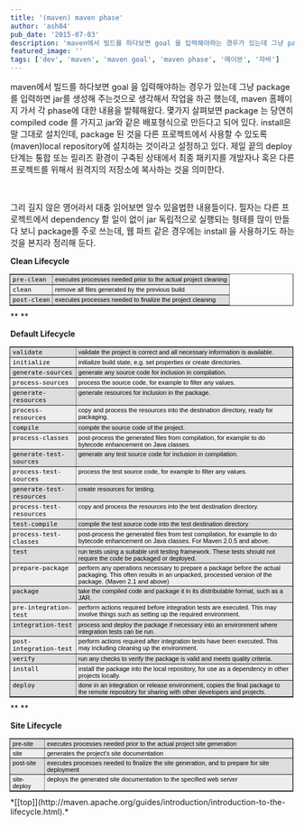```yaml
---
title: '(maven) maven phase'
author: 'ash84'
pub_date: '2015-07-03'
description: 'maven에서 빌드를 하다보면 goal 을 입력해야하는 경우가 있는데 그냥 package 를 입력하면 jar를 생성해 주는것으로 생각해서 작업을 하곤 했는데, maven 홈페이지 가서 각 phase에 대한 내용을 발췌해왔다. 몇가지 살펴보면 package 는 당연히 compiled code 를 가지고 jar와 같은 배포형식으로 만든다고 되어 있다. install은 말 그대로 설치인데, package 된 것을 다른 프로젝트에서 사용할 수 있도록 (maven)local repos'
featured_image: ''
tags: ['dev', 'maven', 'maven goal', 'maven phase', '메이븐', '자바']
---
```



<span style="font-size: 11pt;">maven에서 빌드를 하다보면 goal 을 입력해야하는 경우가 있는데 그냥 package 를 입력하면 jar를 생성해 주는것으로 생각해서 작업을 하곤 했는데, maven 홈페이지 가서 각 phase에 대한 내용을 발췌해왔다. 몇가지 살펴보면 package 는 당연히 compiled code 를 가지고 jar와 같은 배포형식으로 만든다고 되어 있다. install은 말 그대로 설치인데, package 된 것을 다른 프로젝트에서 사용할 수 있도록 (maven)local repository에 설치하는 것이라고 설정하고 있다. 제일 끝의 deploy 단계는 통합 또는 릴리즈 환경이 구축된 상태에서 최종 패키지를 개발자나 혹은 다른 프로젝트를 위해서</span><span style="font-size: 11pt;"> 원격지의 저장소에 복사하는 것을 의미한다. </span><span style="font-size: 11pt;"> </span>

<span style="font-size: 11pt;"> </span>

<span style="font-size: 11pt;">그리 길지 않은 영어라서 대충 읽어보면 알수 있을법한 내용들이다. 필자는 다른 프로젝트에서 </span><span style="font-size: 11pt;">dependency 할 일이 없이 jar 독립적으로 실행되는 형태를 많이 만들다 보니 package를 주로 쓰는데, 웹 파트 같은 경우에는 install 을 사용하기도 하는 것을 본지라 정리해 둔다. </span>

**Clean Lifecycle**

<table border="1" class="bodyTable" style="padding: 0px; width: 100%; margin-left: -2px; margin-right: -2px; font-size: 10px; color: rgb(0, 0, 0); font-family: Verdana, Helvetica, Arial, sans-serif;"><tbody><tr class="a" style="background-color: rgb(221, 221, 221);"><td align="left" style="font-family: Verdana, Helvetica, Arial, sans-serif; font-size: 11px; padding: 2px 4px; vertical-align: top;"><tt>pre-clean</tt></td><td align="left" style="font-family: Verdana, Helvetica, Arial, sans-serif; font-size: 11px; padding: 2px 4px; vertical-align: top;">executes processes needed prior to the actual project cleaning</td></tr><tr class="b" style="background-color: rgb(238, 238, 238);"><td align="left" style="font-family: Verdana, Helvetica, Arial, sans-serif; font-size: 11px; padding: 2px 4px; vertical-align: top;"><tt>clean</tt></td><td align="left" style="font-family: Verdana, Helvetica, Arial, sans-serif; font-size: 11px; padding: 2px 4px; vertical-align: top;">remove all files generated by the previous build</td></tr><tr class="a" style="background-color: rgb(221, 221, 221);"><td align="left" style="font-family: Verdana, Helvetica, Arial, sans-serif; font-size: 11px; padding: 2px 4px; vertical-align: top;"><tt>post-clean</tt></td><td align="left" style="font-family: Verdana, Helvetica, Arial, sans-serif; font-size: 11px; padding: 2px 4px; vertical-align: top;">executes processes needed to finalize the project cleaning</td></tr></tbody></table>**  
**

**Default Lifecycle**

<table border="1" class="bodyTable" style="padding: 0px; width:100%; margin-left: -2px; margin-right: -2px; font-size: 10px; color: rgb(0, 0, 0); font-family: Verdana, Helvetica, Arial, sans-serif;"><tbody><tr class="a" style="background-color: rgb(221, 221, 221);"><td align="left" style="font-family: Verdana, Helvetica, Arial, sans-serif; font-size: 11px; padding: 2px 4px; vertical-align: top;"><tt>validate</tt></td><td align="left" style="font-family: Verdana, Helvetica, Arial, sans-serif; font-size: 11px; padding: 2px 4px; vertical-align: top;">validate the project is correct and all necessary information is available.</td></tr><tr class="b" style="background-color: rgb(238, 238, 238);"><td align="left" style="font-family: Verdana, Helvetica, Arial, sans-serif; font-size: 11px; padding: 2px 4px; vertical-align: top;"><tt>initialize</tt></td><td align="left" style="font-family: Verdana, Helvetica, Arial, sans-serif; font-size: 11px; padding: 2px 4px; vertical-align: top;">initialize build state, e.g. set properties or create directories.</td></tr><tr class="a" style="background-color: rgb(221, 221, 221);"><td align="left" style="font-family: Verdana, Helvetica, Arial, sans-serif; font-size: 11px; padding: 2px 4px; vertical-align: top;"><tt>generate-sources</tt></td><td align="left" style="font-family: Verdana, Helvetica, Arial, sans-serif; font-size: 11px; padding: 2px 4px; vertical-align: top;">generate any source code for inclusion in compilation.</td></tr><tr class="b" style="background-color: rgb(238, 238, 238);"><td align="left" style="font-family: Verdana, Helvetica, Arial, sans-serif; font-size: 11px; padding: 2px 4px; vertical-align: top;"><tt>process-sources</tt></td><td align="left" style="font-family: Verdana, Helvetica, Arial, sans-serif; font-size: 11px; padding: 2px 4px; vertical-align: top;">process the source code, for example to filter any values.</td></tr><tr class="a" style="background-color: rgb(221, 221, 221);"><td align="left" style="font-family: Verdana, Helvetica, Arial, sans-serif; font-size: 11px; padding: 2px 4px; vertical-align: top;"><tt>generate-resources</tt></td><td align="left" style="font-family: Verdana, Helvetica, Arial, sans-serif; font-size: 11px; padding: 2px 4px; vertical-align: top;">generate resources for inclusion in the package.</td></tr><tr class="b" style="background-color: rgb(238, 238, 238);"><td align="left" style="font-family: Verdana, Helvetica, Arial, sans-serif; font-size: 11px; padding: 2px 4px; vertical-align: top;"><tt>process-resources</tt></td><td align="left" style="font-family: Verdana, Helvetica, Arial, sans-serif; font-size: 11px; padding: 2px 4px; vertical-align: top;">copy and process the resources into the destination directory, ready for packaging.</td></tr><tr class="a" style="background-color: rgb(221, 221, 221);"><td align="left" style="font-family: Verdana, Helvetica, Arial, sans-serif; font-size: 11px; padding: 2px 4px; vertical-align: top;"><tt>compile</tt></td><td align="left" style="font-family: Verdana, Helvetica, Arial, sans-serif; font-size: 11px; padding: 2px 4px; vertical-align: top;">compile the source code of the project.</td></tr><tr class="b" style="background-color: rgb(238, 238, 238);"><td align="left" style="font-family: Verdana, Helvetica, Arial, sans-serif; font-size: 11px; padding: 2px 4px; vertical-align: top;"><tt>process-classes</tt></td><td align="left" style="font-family: Verdana, Helvetica, Arial, sans-serif; font-size: 11px; padding: 2px 4px; vertical-align: top;">post-process the generated files from compilation, for example to do bytecode enhancement on Java classes.</td></tr><tr class="a" style="background-color: rgb(221, 221, 221);"><td align="left" style="font-family: Verdana, Helvetica, Arial, sans-serif; font-size: 11px; padding: 2px 4px; vertical-align: top;"><tt>generate-test-sources</tt></td><td align="left" style="font-family: Verdana, Helvetica, Arial, sans-serif; font-size: 11px; padding: 2px 4px; vertical-align: top;">generate any test source code for inclusion in compilation.</td></tr><tr class="b" style="background-color: rgb(238, 238, 238);"><td align="left" style="font-family: Verdana, Helvetica, Arial, sans-serif; font-size: 11px; padding: 2px 4px; vertical-align: top;"><tt>process-test-sources</tt></td><td align="left" style="font-family: Verdana, Helvetica, Arial, sans-serif; font-size: 11px; padding: 2px 4px; vertical-align: top;">process the test source code, for example to filter any values.</td></tr><tr class="a" style="background-color: rgb(221, 221, 221);"><td align="left" style="font-family: Verdana, Helvetica, Arial, sans-serif; font-size: 11px; padding: 2px 4px; vertical-align: top;"><tt>generate-test-resources</tt></td><td align="left" style="font-family: Verdana, Helvetica, Arial, sans-serif; font-size: 11px; padding: 2px 4px; vertical-align: top;">create resources for testing.</td></tr><tr class="b" style="background-color: rgb(238, 238, 238);"><td align="left" style="font-family: Verdana, Helvetica, Arial, sans-serif; font-size: 11px; padding: 2px 4px; vertical-align: top;"><tt>process-test-resources</tt></td><td align="left" style="font-family: Verdana, Helvetica, Arial, sans-serif; font-size: 11px; padding: 2px 4px; vertical-align: top;">copy and process the resources into the test destination directory.</td></tr><tr class="a" style="background-color: rgb(221, 221, 221);"><td align="left" style="font-family: Verdana, Helvetica, Arial, sans-serif; font-size: 11px; padding: 2px 4px; vertical-align: top;"><tt>test-compile</tt></td><td align="left" style="font-family: Verdana, Helvetica, Arial, sans-serif; font-size: 11px; padding: 2px 4px; vertical-align: top;">compile the test source code into the test destination directory</td></tr><tr class="b" style="background-color: rgb(238, 238, 238);"><td align="left" style="font-family: Verdana, Helvetica, Arial, sans-serif; font-size: 11px; padding: 2px 4px; vertical-align: top;"><tt>process-test-classes</tt></td><td align="left" style="font-family: Verdana, Helvetica, Arial, sans-serif; font-size: 11px; padding: 2px 4px; vertical-align: top;">post-process the generated files from test compilation, for example to do bytecode enhancement on Java classes. For Maven 2.0.5 and above.</td></tr><tr class="a" style="background-color: rgb(221, 221, 221);"><td align="left" style="font-family: Verdana, Helvetica, Arial, sans-serif; font-size: 11px; padding: 2px 4px; vertical-align: top;"><tt>test</tt></td><td align="left" style="font-family: Verdana, Helvetica, Arial, sans-serif; font-size: 11px; padding: 2px 4px; vertical-align: top;">run tests using a suitable unit testing framework. These tests should not require the code be packaged or deployed.</td></tr><tr class="b" style="background-color: rgb(238, 238, 238);"><td align="left" style="font-family: Verdana, Helvetica, Arial, sans-serif; font-size: 11px; padding: 2px 4px; vertical-align: top; height: 38px;"><tt>prepare-package</tt></td><td align="left" style="font-family: Verdana, Helvetica, Arial, sans-serif; font-size: 11px; padding: 2px 4px; vertical-align: top; height: 38px;">perform any operations necessary to prepare a package before the actual packaging. This often results in an unpacked, processed version of the package. (Maven 2.1 and above)</td></tr><tr class="a" style="background-color: rgb(221, 221, 221);"><td align="left" style="font-family: Verdana, Helvetica, Arial, sans-serif; font-size: 11px; padding: 2px 4px; vertical-align: top;"><tt>package</tt></td><td align="left" style="font-family: Verdana, Helvetica, Arial, sans-serif; font-size: 11px; padding: 2px 4px; vertical-align: top;">take the compiled code and package it in its distributable format, such as a JAR.</td></tr><tr class="b" style="background-color: rgb(238, 238, 238);"><td align="left" style="font-family: Verdana, Helvetica, Arial, sans-serif; font-size: 11px; padding: 2px 4px; vertical-align: top;"><tt>pre-integration-test</tt></td><td align="left" style="font-family: Verdana, Helvetica, Arial, sans-serif; font-size: 11px; padding: 2px 4px; vertical-align: top;">perform actions required before integration tests are executed. This may involve things such as setting up the required environment.</td></tr><tr class="a" style="background-color: rgb(221, 221, 221);"><td align="left" style="font-family: Verdana, Helvetica, Arial, sans-serif; font-size: 11px; padding: 2px 4px; vertical-align: top;"><tt>integration-test</tt></td><td align="left" style="font-family: Verdana, Helvetica, Arial, sans-serif; font-size: 11px; padding: 2px 4px; vertical-align: top;">process and deploy the package if necessary into an environment where integration tests can be run.</td></tr><tr class="b" style="background-color: rgb(238, 238, 238);"><td align="left" style="font-family: Verdana, Helvetica, Arial, sans-serif; font-size: 11px; padding: 2px 4px; vertical-align: top;"><tt>post-integration-test</tt></td><td align="left" style="font-family: Verdana, Helvetica, Arial, sans-serif; font-size: 11px; padding: 2px 4px; vertical-align: top;">perform actions required after integration tests have been executed. This may including cleaning up the environment.</td></tr><tr class="a" style="background-color: rgb(221, 221, 221);"><td align="left" style="font-family: Verdana, Helvetica, Arial, sans-serif; font-size: 11px; padding: 2px 4px; vertical-align: top;"><tt>verify</tt></td><td align="left" style="font-family: Verdana, Helvetica, Arial, sans-serif; font-size: 11px; padding: 2px 4px; vertical-align: top;">run any checks to verify the package is valid and meets quality criteria.</td></tr><tr class="b" style="background-color: rgb(238, 238, 238);"><td align="left" style="font-family: Verdana, Helvetica, Arial, sans-serif; font-size: 11px; padding: 2px 4px; vertical-align: top;"><tt>install</tt></td><td align="left" style="font-family: Verdana, Helvetica, Arial, sans-serif; font-size: 11px; padding: 2px 4px; vertical-align: top;">install the package into the local repository, for use as a dependency in other projects locally.</td></tr><tr class="a" style="background-color: rgb(221, 221, 221);"><td align="left" style="font-family: Verdana, Helvetica, Arial, sans-serif; font-size: 11px; padding: 2px 4px; vertical-align: top;"><tt>deploy</tt></td><td align="left" style="font-family: Verdana, Helvetica, Arial, sans-serif; font-size: 11px; padding: 2px 4px; vertical-align: top;">done in an integration or release environment, copies the final package to the remote repository for sharing with other developers and projects.</td></tr></tbody></table>**  
**

**Site Lifecycle**

<table border="1" class="bodyTable" style="padding: 0px; width: 100%; margin-left: -2px; margin-right: -2px; font-size: 10px; color: rgb(0, 0, 0); font-family: Verdana, Helvetica, Arial, sans-serif;"><tbody><tr class="a" style="background-color: rgb(221, 221, 221);"><td align="left" style="font-family: Verdana, Helvetica, Arial, sans-serif; font-size: 11px; padding: 2px 4px; vertical-align: top;">pre-site</td><td align="left" style="font-family: Verdana, Helvetica, Arial, sans-serif; font-size: 11px; padding: 2px 4px; vertical-align: top;">executes processes needed prior to the actual project site generation</td></tr><tr class="b" style="background-color: rgb(238, 238, 238);"><td align="left" style="font-family: Verdana, Helvetica, Arial, sans-serif; font-size: 11px; padding: 2px 4px; vertical-align: top;">site</td><td align="left" style="font-family: Verdana, Helvetica, Arial, sans-serif; font-size: 11px; padding: 2px 4px; vertical-align: top;">generates the project’s site documentation</td></tr><tr class="a" style="background-color: rgb(221, 221, 221);"><td align="left" style="font-family: Verdana, Helvetica, Arial, sans-serif; font-size: 11px; padding: 2px 4px; vertical-align: top;">post-site</td><td align="left" style="font-family: Verdana, Helvetica, Arial, sans-serif; font-size: 11px; padding: 2px 4px; vertical-align: top;">executes processes needed to finalize the site generation, and to prepare for site deployment</td></tr><tr class="b" style="background-color: rgb(238, 238, 238);"><td align="left" style="font-family: Verdana, Helvetica, Arial, sans-serif; font-size: 11px; padding: 2px 4px; vertical-align: top;">site-deploy</td><td align="left" style="font-family: Verdana, Helvetica, Arial, sans-serif; font-size: 11px; padding: 2px 4px; vertical-align: top;">deploys the generated site documentation to the specified web server</td></tr></tbody></table>*[[top]](http://maven.apache.org/guides/introduction/introduction-to-the-lifecycle.html).*



